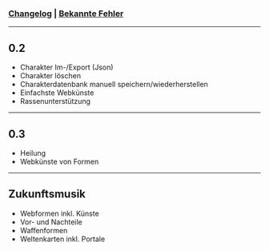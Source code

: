 ### [Changelog](https://github.com/christophergoltz/imago-app/blob/develop/CHANGELOG.md) | [Bekannte Fehler](https://github.com/christophergoltz/imago-app/issues?q=is%3Aissue+is%3Aopen+label%3Abug)


---
## 0.2
- Charakter Im-/Export (Json)
- Charakter löschen
- Charakterdatenbank manuell speichern/wiederherstellen
- Einfachste Webkünste
- Rassenunterstützung

---
## 0.3
- Heilung
- Webkünste von Formen

---
## Zukunftsmusik
- Webformen inkl. Künste
- Vor- und Nachteile
- Waffenformen
- Weltenkarten inkl. Portale
